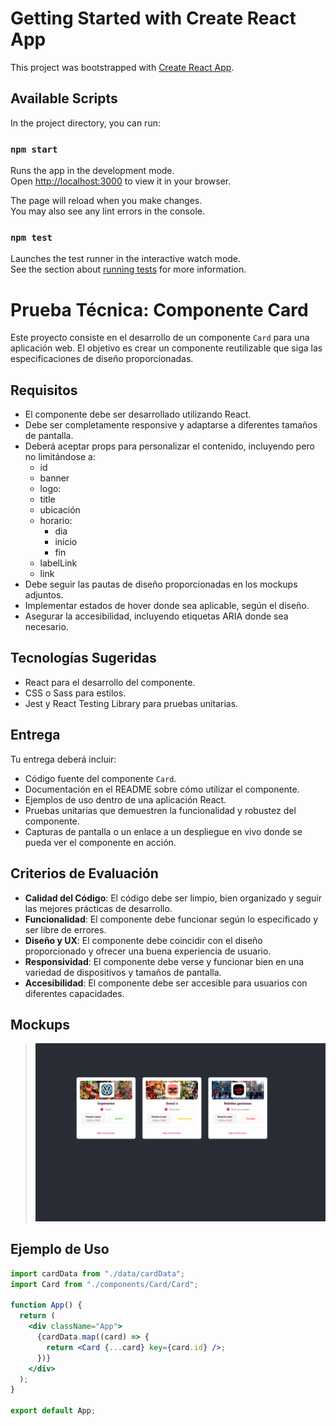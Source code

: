 # Getting Started with Create React App

This project was bootstrapped with [Create React App](https://github.com/facebook/create-react-app).

## Available Scripts

In the project directory, you can run:

### `npm start`

Runs the app in the development mode.\
Open [http://localhost:3000](http://localhost:3000) to view it in your browser.

The page will reload when you make changes.\
You may also see any lint errors in the console.

### `npm test`

Launches the test runner in the interactive watch mode.\
See the section about [running tests](https://facebook.github.io/create-react-app/docs/running-tests) for more information.

# Prueba Técnica: Componente Card

Este proyecto consiste en el desarrollo de un componente `Card` para una aplicación web. El objetivo es crear un componente reutilizable que siga las especificaciones de diseño proporcionadas.

## Requisitos

- El componente debe ser desarrollado utilizando React.
- Debe ser completamente responsive y adaptarse a diferentes tamaños de pantalla.
- Deberá aceptar props para personalizar el contenido, incluyendo pero no limitándose a:
  - id
  - banner
  - logo:
  - title
  - ubicación
  - horario: 
    - dia 
    - inicio
    - fin
  - labelLink
  - link
- Debe seguir las pautas de diseño proporcionadas en los mockups adjuntos.
- Implementar estados de hover donde sea aplicable, según el diseño.
- Asegurar la accesibilidad, incluyendo etiquetas ARIA donde sea necesario.

## Tecnologías Sugeridas

- React para el desarrollo del componente.
- CSS o Sass para estilos.
- Jest y React Testing Library para pruebas unitarias.

## Entrega

Tu entrega deberá incluir:

- Código fuente del componente `Card`.
- Documentación en el README sobre cómo utilizar el componente.
- Ejemplos de uso dentro de una aplicación React.
- Pruebas unitarias que demuestren la funcionalidad y robustez del componente.
- Capturas de pantalla o un enlace a un despliegue en vivo donde se pueda ver el componente en acción.

## Criterios de Evaluación

- **Calidad del Código**: El código debe ser limpio, bien organizado y seguir las mejores prácticas de desarrollo.
- **Funcionalidad**: El componente debe funcionar según lo especificado y ser libre de errores.
- **Diseño y UX**: El componente debe coincidir con el diseño proporcionado y ofrecer una buena experiencia de usuario.
- **Responsividad**: El componente debe verse y funcionar bien en una variedad de dispositivos y tamaños de pantalla.
- **Accesibilidad**: El componente debe ser accesible para usuarios con diferentes capacidades.

## Mockups

> ![Descripción de la imagen](src/assets/view.png)



## Ejemplo de Uso

```jsx
import cardData from "./data/cardData";
import Card from "./components/Card/Card";

function App() {
  return (
    <div className="App">
      {cardData.map((card) => {
        return <Card {...card} key={card.id} />;
      })}
    </div>
  );
}

export default App;
```
